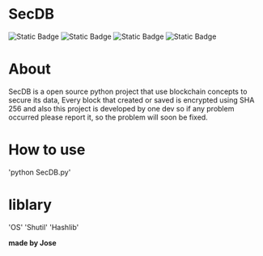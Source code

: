 # SecDB


<img alt="Static Badge" src="https://img.shields.io/badge/SecDB-Python-blue">
<img alt="Static Badge" src="https://img.shields.io/badge/Python-Tools-green">
<img alt="Static Badge" src="https://img.shields.io/badge/SHA-256-grey">
<img alt="Static Badge" src="https://img.shields.io/badge/Block-chain-yellow">

# About

SecDB is a open source python project that use blockchain concepts to secure its data, Every block that created or saved is encrypted using SHA 256 and also this project is developed by one dev so if any problem occurred please report it, so the problem will soon be fixed.

# How to use

'python SecDB.py'

# liblary

'OS'
'Shutil'
'Hashlib'

**made by Jose**




